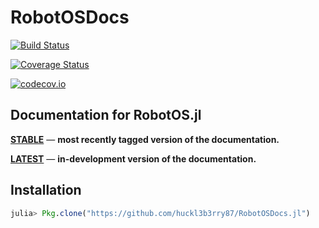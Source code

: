 # RobotOSDocs

[![Build Status](https://travis-ci.org/huckl3b3rry87/RobotOSDocs.jl.svg?branch=master)](https://travis-ci.org/huckl3b3rry87/RobotOSDocs.jl)

[![Coverage Status](https://coveralls.io/repos/huckl3b3rry87/RobotOSDocs.jl/badge.svg?branch=master&service=github)](https://coveralls.io/github/huckl3b3rry87/RobotOSDocs.jl?branch=master)

[![codecov.io](http://codecov.io/github/huckl3b3rry87/RobotOSDocs.jl/coverage.svg?branch=master)](http://codecov.io/github/huckl3b3rry87/RobotOSDocs.jl?branch=master)

## Documentation for RobotOS.jl

[**STABLE**](https://huckl3b3rry87.github.io/RobotOSDocs.jl/stable/) &mdash; **most recently tagged version of the documentation.**

[**LATEST**](https://huckl3b3rry87.github.io/RobotOSDocs.jl/latest/) &mdash; **in-development version of the documentation.**


## Installation

```julia
julia> Pkg.clone("https://github.com/huckl3b3rry87/RobotOSDocs.jl")
```
